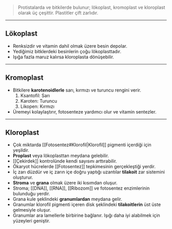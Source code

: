 >Protistalarda ve bitkilerde bulunur; lökoplast, kromoplast ve kloroplast olarak üç çeşittir. Plastitler çift zarlıdır.

---
## Lökoplast
- Renksizdir ve vitamin dahil olmak üzere besin depolar.
- Yediğimiz bitklerdeki besinlerin çoğu lökoplasttadır.
- Işığa fazla maruz kalırsa kloroplasta dönüşebilir.

---
## Kromoplast
- Bitkilere **karotenoidlerle** sarı, kırmızı ve turuncu rengini verir.
	1. Ksantofil: Sarı
	2. Karoten: Turuncu
	3. Likopen: Kırmızı
- Üremeyi kolaylaştırır, fotosenteze yardımcı olur ve vitamin sentezler. 

---
## Kloroplast
- Çok miktarda [[Fotosentez#Klorofil|Klorofil]] pigmenti içerdiği için yeşildir.
- **Proplast** veya lökoplasttan meydana gelebilir.
- [[Çekirdek]] kontrolünde kendi sayısını arttırabilir.
- Ökaryot hücrelerde [[Fotosentez]] tepkimesinin gerçekleştiği yerdir.
- İç zarı düzdür ve iç zarın içe doğru yaptığı uzantılar **tilakoit** zar sistemini oluşturur.
- **Stroma** ve **grana** olmak üzere iki kısımdan oluşur.
- Stroma; [[DNA]], [[RNA]], [[Ribozom]] ve fotosentez enzimlerinin bulunduğu yerdir.
- Grana kule şeklindeki **granumlardan** meydana gelir.
- Granumlar klorofil pigmenti içeren disk şeklindeki **tilakoitlerin** üst üste gelmesiyle oluşur.
- Granumlar ara lamellerle birbirine bağlanır. Işığı daha iyi alabilmek için yüzeyleri geniştir.